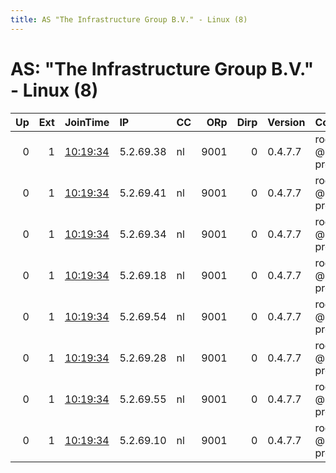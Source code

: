 ```yaml
---
title: AS "The Infrastructure Group B.V." - Linux (8)
---
```


# AS: "The Infrastructure Group B.V." - Linux (8)

|   Up |   Ext | JoinTime                                                                                              | IP        | CC   |   ORp |   Dirp | Version   | Contact                  | Nickname   |   eFamMembers |
|-----:|------:|:------------------------------------------------------------------------------------------------------|:----------|:-----|------:|-------:|:----------|:-------------------------|:-----------|--------------:|
|    0 |     1 | [10:19:34](https://nusenu.github.io/OrNetStats/w/relay/05757E11F488C50E3425F5F7E9319411B4270365.html) | 5.2.69.38 | nl   |  9001 |      0 | 0.4.7.7   | roelquerimi @ protonmail | Unnamed    |             9 |
|    0 |     1 | [10:19:34](https://nusenu.github.io/OrNetStats/w/relay/3075E246EE9AAE3EECABF92A9B40A598EC77608E.html) | 5.2.69.41 | nl   |  9001 |      0 | 0.4.7.7   | roelquerimi @ protonmail | Unnamed    |             9 |
|    0 |     1 | [10:19:34](https://nusenu.github.io/OrNetStats/w/relay/5C1B834B2E8D982B82B23D05773C78CC23BB0EB9.html) | 5.2.69.34 | nl   |  9001 |      0 | 0.4.7.7   | roelquerimi @ protonmail | Unnamed    |             9 |
|    0 |     1 | [10:19:34](https://nusenu.github.io/OrNetStats/w/relay/5D2871217ABD67C2569C49919B46F3DFC6281D63.html) | 5.2.69.18 | nl   |  9001 |      0 | 0.4.7.7   | roelquerimi @ protonmail | Unnamed    |             9 |
|    0 |     1 | [10:19:34](https://nusenu.github.io/OrNetStats/w/relay/72152AE84ECF44727A9506237A93D63EAFB22B07.html) | 5.2.69.54 | nl   |  9001 |      0 | 0.4.7.7   | roelquerimi @ protonmail | Unnamed    |             9 |
|    0 |     1 | [10:19:34](https://nusenu.github.io/OrNetStats/w/relay/7AE15D809ED86C1F2998B45985A40E7F07F078B6.html) | 5.2.69.28 | nl   |  9001 |      0 | 0.4.7.7   | roelquerimi @ protonmail | Unnamed    |             9 |
|    0 |     1 | [10:19:34](https://nusenu.github.io/OrNetStats/w/relay/92A9547A61E21357CBA0A6E64340BCD5DF29D94F.html) | 5.2.69.55 | nl   |  9001 |      0 | 0.4.7.7   | roelquerimi @ protonmail | Unnamed    |             9 |
|    0 |     1 | [10:19:34](https://nusenu.github.io/OrNetStats/w/relay/983548730C7F3F52170BF2195C85D1423C33253B.html) | 5.2.69.10 | nl   |  9001 |      0 | 0.4.7.7   | roelquerimi @ protonmail | Unnamed    |             9 |
